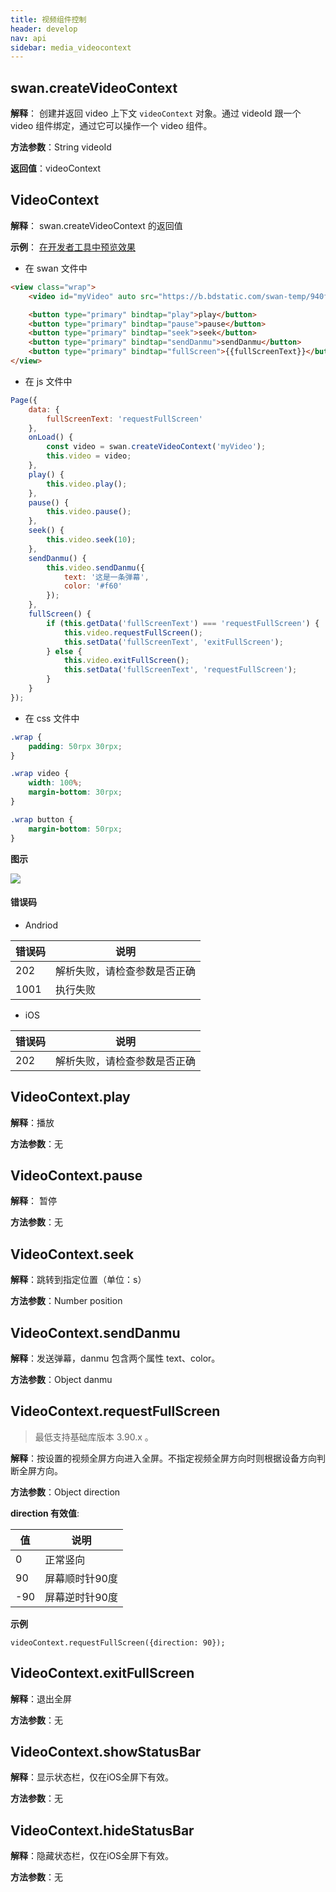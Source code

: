 ```yaml
---
title: 视频组件控制
header: develop
nav: api
sidebar: media_videocontext
---
```

## swan.createVideoContext

**解释**： 创建并返回 video 上下文 `videoContext` 对象。通过 videoId 跟一个 video 组件绑定，通过它可以操作一个 video 组件。

**方法参数**：String videoId

**返回值**：videoContext

## VideoContext

**解释**： swan.createVideoContext 的返回值



**示例**：
<a href="swanide://fragment/2a74a56f21b40ba5bc93803d70065cf21556536372261" title="在开发者工具中预览效果" target="_self">在开发者工具中预览效果</a>

* 在 swan 文件中

```html
<view class="wrap">
    <video id="myVideo" auto src="https://b.bdstatic.com/swan-temp/940fe716b0eaad38f47b209d61657490.mp4"></video>

    <button type="primary" bindtap="play">play</button>
    <button type="primary" bindtap="pause">pause</button>
    <button type="primary" bindtap="seek">seek</button>
    <button type="primary" bindtap="sendDanmu">sendDanmu</button>
    <button type="primary" bindtap="fullScreen">{{fullScreenText}}</button>
</view>
```

* 在 js 文件中

```js
Page({
    data: {
        fullScreenText: 'requestFullScreen'
    },
    onLoad() {
        const video = swan.createVideoContext('myVideo');
        this.video = video;
    },
    play() {
        this.video.play();
    },
    pause() {
        this.video.pause();
    },
    seek() {
        this.video.seek(10);
    },
    sendDanmu() {
        this.video.sendDanmu({
            text: '这是一条弹幕',
            color: '#f60'
        });
    },
    fullScreen() {
        if (this.getData('fullScreenText') === 'requestFullScreen') {
            this.video.requestFullScreen();
            this.setData('fullScreenText', 'exitFullScreen');
        } else {
            this.video.exitFullScreen();
            this.setData('fullScreenText', 'requestFullScreen');
        }
    }
});
```

* 在 css 文件中

```css
.wrap {
    padding: 50rpx 30rpx;
}

.wrap video {
    width: 100%;
    margin-bottom: 30rpx;
}

.wrap button {
    margin-bottom: 50rpx;
}
```

**图示**

<div class="m-doc-custom-examples">
    <div class="m-doc-custom-examples-correct">
        <img src="../../../img/api/media/createVideoContext.png">
    </div>
    <div class="m-doc-custom-examples-correct">
        <img src=" ">
    </div>
    <div class="m-doc-custom-examples-correct">
        <img src=" ">
    </div>     
</div>




#### 错误码

* Andriod

|错误码|说明|
|--|--|
|202|解析失败，请检查参数是否正确       |
|1001|执行失败|

* iOS

|错误码|说明|
|--|--|
|202|解析失败，请检查参数是否正确       |

## VideoContext.play

**解释**：播放

**方法参数**：无
 

## VideoContext.pause
 
**解释**： 暂停

**方法参数**：无

## VideoContext.seek 
 
**解释**：跳转到指定位置（单位：s）

**方法参数**：Number position

## VideoContext.sendDanmu 
 
**解释**：发送弹幕，danmu 包含两个属性 text、color。

**方法参数**：Object danmu

## VideoContext.requestFullScreen 
 
> 最低支持基础库版本 3.90.x 。

**解释**：按设置的视频全屏方向进入全屏。不指定视频全屏方向时则根据设备方向判断全屏方向。

**方法参数**：Object direction

**direction 有效值**:

| 值 | 说明 |
| ---- | ---- |
| 0 | 正常竖向 |
| 90 | 屏幕顺时针90度 |
| -90 | 屏幕逆时针90度 |

**示例**
```
videoContext.requestFullScreen({direction: 90});
```

## VideoContext.exitFullScreen 
 
**解释**：退出全屏

**方法参数**：无

## VideoContext.showStatusBar
 
**解释**：显示状态栏，仅在iOS全屏下有效。

**方法参数**：无

## VideoContext.hideStatusBar

 
**解释**：隐藏状态栏，仅在iOS全屏下有效。

**方法参数**：无


